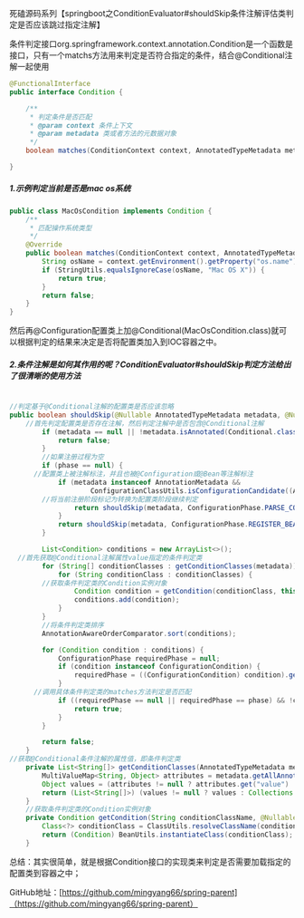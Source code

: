 死磕源码系列【springboot之ConditionEvaluator#shouldSkip条件注解评估类判定是否应该跳过指定注解】

条件判定接口org.springframework.context.annotation.Condition是一个函数是接口，只有一个matchs方法用来判定是否符合指定的条件，结合@Conditional注解一起使用

```java
@FunctionalInterface
public interface Condition {

	/**
	 * 判定条件是否匹配
	 * @param context 条件上下文
	 * @param metadata 类或者方法的元数据对象
	 */
	boolean matches(ConditionContext context, AnnotatedTypeMetadata metadata);

}
```

##### 1.示例判定当前是否是mac os系统

```java
public class MacOsCondition implements Condition {
    /**
     * 匹配操作系统类型
     */
    @Override
    public boolean matches(ConditionContext context, AnnotatedTypeMetadata metadata) {
        String osName = context.getEnvironment().getProperty("os.name");
        if (StringUtils.equalsIgnoreCase(osName, "Mac OS X")) {
            return true;
        }
        return false;
    }
}
```

然后再@Configuration配置类上加@Conditional(MacOsCondition.class)就可以根据判定的结果来决定是否将配置类加入到IOC容器之中。

##### 2.条件注解是如何其作用的呢？ConditionEvaluator#shouldSkip判定方法给出了很清晰的使用方法

```java
	
//判定基于@Conditional注解的配置类是否应该忽略
public boolean shouldSkip(@Nullable AnnotatedTypeMetadata metadata, @Nullable ConfigurationPhase phase) {
    //首先判定配置类是否存在注解，然后判定注解中是否包含@Conditional注解
		if (metadata == null || !metadata.isAnnotated(Conditional.class.getName())) {
			return false;
		}
		//如果注册过程为空
		if (phase == null) {
      //配置类上被注解标注，并且也被@Configuration或@Bean等注解标注
			if (metadata instanceof AnnotationMetadata &&
					ConfigurationClassUtils.isConfigurationCandidate((AnnotationMetadata) metadata)) {
        //将当前注册阶段标记为转换为配置类阶段继续判定
				return shouldSkip(metadata, ConfigurationPhase.PARSE_CONFIGURATION);
			}
			return shouldSkip(metadata, ConfigurationPhase.REGISTER_BEAN);
		}

		List<Condition> conditions = new ArrayList<>();
  //首先获取@Conditional注解属性value指定的条件判定类
		for (String[] conditionClasses : getConditionClasses(metadata)) {
			for (String conditionClass : conditionClasses) {
        //获取条件判定类的Condition实例对象
				Condition condition = getCondition(conditionClass, this.context.getClassLoader());
				conditions.add(condition);
			}
		}
		//将条件判定类排序
		AnnotationAwareOrderComparator.sort(conditions);

		for (Condition condition : conditions) {
			ConfigurationPhase requiredPhase = null;
			if (condition instanceof ConfigurationCondition) {
				requiredPhase = ((ConfigurationCondition) condition).getConfigurationPhase();
			}
      //调用具体条件判定类的matches方法判定是否匹配
			if ((requiredPhase == null || requiredPhase == phase) && !condition.matches(this.context, metadata)) {
				return true;
			}
		}

		return false;
	}
//获取@Conditional条件注解的属性值，即条件判定类
	private List<String[]> getConditionClasses(AnnotatedTypeMetadata metadata) {
		MultiValueMap<String, Object> attributes = metadata.getAllAnnotationAttributes(Conditional.class.getName(), true);
		Object values = (attributes != null ? attributes.get("value") : null);
		return (List<String[]>) (values != null ? values : Collections.emptyList());
	}
	//获取条件判定类的Condition实例对象
	private Condition getCondition(String conditionClassName, @Nullable ClassLoader classloader) {
		Class<?> conditionClass = ClassUtils.resolveClassName(conditionClassName, classloader);
		return (Condition) BeanUtils.instantiateClass(conditionClass);
	}
```

总结：其实很简单，就是根据Condition接口的实现类来判定是否需要加载指定的配置类到容器之中；

GitHub地址：[https://github.com/mingyang66/spring-parent]（https://github.com/mingyang66/spring-parent）